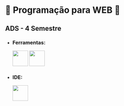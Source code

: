 # 🌸 Programação para WEB 🌸

## ADS - 4 Semestre

+ ### Ferramentas:
     <img heigth="50" width="50" src="https://cdn.jsdelivr.net/gh/devicons/devicon/icons/html5/html5-original.svg" />
     <img heigth="50" width="50" src="https://cdn.jsdelivr.net/gh/devicons/devicon/icons/css3/css3-original.svg" />
         
+ ### IDE:
     <img heigth="50" width="50" src="https://cdn.jsdelivr.net/gh/devicons/devicon/icons/vscode/vscode-original.svg" />
          
